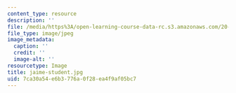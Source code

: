 ```yaml
---
content_type: resource
description: ''
file: /media/https%3A/open-learning-course-data-rc.s3.amazonaws.com/20-219-becoming-the-next-bill-nye-writing-and-hosting-the-educational-show-january-iap-2015/7ca30a54e6b3776a0f28ea4f9af05bc7_jaime-student.jpg
file_type: image/jpeg
image_metadata:
  caption: ''
  credit: ''
  image-alt: ''
resourcetype: Image
title: jaime-student.jpg
uid: 7ca30a54-e6b3-776a-0f28-ea4f9af05bc7
---
```


